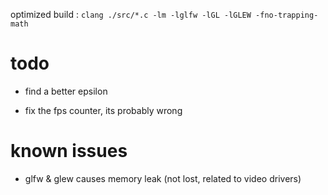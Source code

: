 
optimized build : `clang ./src/*.c -lm -lglfw -lGL -lGLEW -fno-trapping-math`

# todo

- find a better epsilon

- fix the fps counter, its probably wrong 

# known issues

- glfw & glew causes memory leak (not lost, related to video drivers)
